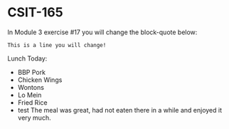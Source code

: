 # CSIT-165

In Module 3 exercise #17 you will change the block-quote below:

`This is a line you will change!`

Lunch Today:
*  BBP Pork
*  Chicken Wings
*  Wontons
*  Lo Mein
*  Fried Rice
*  test
The meal was great, had not eaten there in a while and enjoyed it very much.